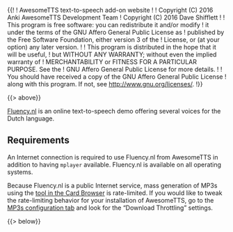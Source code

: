 {{!
  ! AwesomeTTS text-to-speech add-on website
  !
  ! Copyright (C) 2016       Anki AwesomeTTS Development Team
  ! Copyright (C) 2016       Dave Shifflett
  !
  ! This program is free software: you can redistribute it and/or modify
  ! it under the terms of the GNU Affero General Public License as
  ! published by the Free Software Foundation, either version 3 of the
  ! License, or (at your option) any later version.
  !
  ! This program is distributed in the hope that it will be useful,
  ! but WITHOUT ANY WARRANTY; without even the implied warranty of
  ! MERCHANTABILITY or FITNESS FOR A PARTICULAR PURPOSE.  See the
  ! GNU Affero General Public License for more details.
  !
  ! You should have received a copy of the GNU Affero General Public License
  ! along with this program.  If not, see <http://www.gnu.org/licenses/>.
  !}}

{{> above}}

<p><a href="http://www.fluency.nl" rel="external noreferrer">Fluency.nl</a> is
  an online text-to-speech demo offering several voices for the Dutch
  language.</p>

<h2>Requirements</h2>

<p>An Internet connection is required to use Fluency.nl from AwesomeTTS in
  addition to having <code>mplayer</code> available. Fluency.nl is available
  on all operating systems.</p>

<p>Because Fluency.nl is a public Internet service, mass generation of MP3s
  using the <a href="/usage/browser">tool in the Card Browser</a> is
  rate-limited. If you would like to tweak the rate-limiting behavior for your
  installation of AwesomeTTS, go to the <a href="/config/mp3s">MP3s
  configuration tab</a> and look for the &ldquo;Download Throttling&rdquo;
  settings.</p>

{{> below}}
